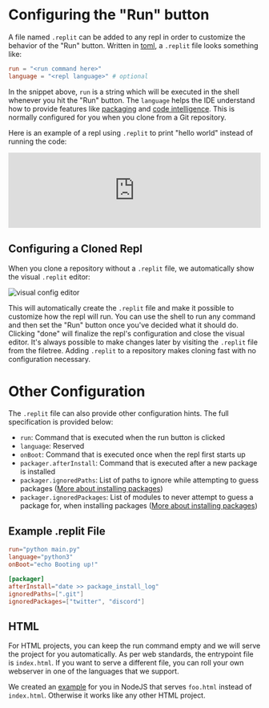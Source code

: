 # Configuring the "Run" button

A file named `.replit` can be added to any repl in order to customize the behavior of the "Run" button. Written in [toml](https://github.com/toml-lang/toml), a `.replit` file looks something like:

```toml
run = "<run command here>"
language = "<repl language>" # optional
```

In the snippet above, `run` is a string which will be executed in the shell whenever you hit the "Run" button. The `language` helps the IDE understand how to provide features like [packaging](https://blog.repl.it/upm) and [code intelligence](https://blog.repl.it/intel). This is normally configured for you when you clone from a Git repository.

Here is an example of a repl using `.replit` to print "hello world" instead of running the code:

<iframe width="100%" src="https://repl.it/@turbio/dotreplit-example?lite=true" scrolling="no" frameborder="no" allowtransparency="true" allowfullscreen="true" sandbox="allow-forms allow-pointer-lock allow-popups allow-same-origin allow-scripts allow-modals"></iframe>

## Configuring a Cloned Repl

When you clone a repository without a `.replit` file, we automatically show the visual `.replit` editor:

![visual config editor](https://docs.repl.it/images/config_plugin.png)

This will automatically create the `.replit` file and make it possible to customize how the repl will run. You can use the shell to run any command and then set the "Run" button once you've decided what it should do. Clicking "done" will finalize the repl's configuration and close the visual editor. It's always possible to make changes later by visiting the `.replit` file from the filetree. Adding `.replit` to a repository makes cloning fast with no configuration necessary. 

# Other Configuration
The `.replit` file can also provide other configuration hints. The full specification is provided below:
- `run`: Command that is executed when the run button is clicked
- `language`: Reserved
- `onBoot`: Command that is executed once when the repl first starts up
- `packager.afterInstall`: Command that is executed after a new package is installed
- `packager.ignoredPaths`: List of paths to ignore while attempting to guess packages ([More about installing packages](https://docs.repl.it/repls/packages/#DirectImports))
- `packager.ignoredPackages`: List of modules to never attempt to guess a package for, when installing packages ([More about installing packages](https://docs.repl.it/repls/packages/#DirectImports))

## Example .replit File

```toml
run="python main.py"
language="python3"
onBoot="echo Booting up!"

[packager]
afterInstall="date >> package_install_log"
ignoredPaths=[".git"]
ignoredPackages=["twitter", "discord"]
```

## HTML

For HTML projects, you can keep the run command empty and we will serve the project for you automatically. As per web standards, the entrypoint file is `index.html`. If you want to serve a different file, you can roll your own webserver in one of the languages that we support. 

We created an [example](https://repl.it/@amasad/run-html-non-index-file) for you in NodeJS that serves `foo.html` instead of `index.html`. Otherwise it works like any other HTML project.
